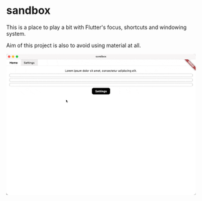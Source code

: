# sandbox

This is a place to play a bit with Flutter's focus, shortcuts and windowing system.

Aim of this project is also to avoid using material at all.

![](docs/screenshot_20250824_165410.gif)
